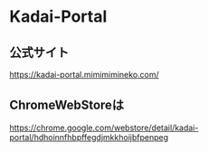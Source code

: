 # Kadai-Portal
## 公式サイト
https://kadai-portal.mimimimineko.com/

## ChromeWebStoreは
https://chrome.google.com/webstore/detail/kadai-portal/hdhoinnfhbpffegdjmkkhoijbfpenpeg
